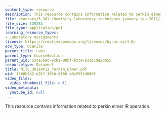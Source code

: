 ```yaml
---
content_type: resource
description: This resource contains information related to perkin elmer IR operation.
file: /courses/5-301-chemistry-laboratory-techniques-january-iap-2012/13b0b942e91f306b8f66a0c5951d600f_MIT5_301IAP12_Perkin_Elmer.pdf
file_size: 139283
file_type: application/pdf
learning_resource_types:
- Laboratory Assignments
license: https://creativecommons.org/licenses/by-nc-sa/4.0/
ocw_type: OCWFile
parent_title: Labs
parent_type: CourseSection
parent_uid: 53ce5b9c-9cb1-08bf-b3c9-831b5de2d055
resourcetype: Document
title: MIT5_301IAP12_Perkin_Elmer.pdf
uid: 13b0b942-e91f-306b-8f66-a0c5951d600f
video_files:
  video_thumbnail_file: null
video_metadata:
  youtube_id: null
---
```

This resource contains information related to perkin elmer IR operation.